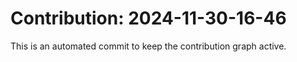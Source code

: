 # Contribution: 2024-11-30-16-46
This is an automated commit to keep the contribution graph active.
